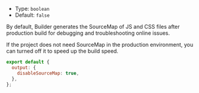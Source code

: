 - Type: `boolean`
- Default: `false`

By default, Builder generates the SourceMap of JS and CSS files after production build for debugging and troubleshooting online issues.

If the project does not need SourceMap in the production environment, you can turned off it to speed up the build speed.

```js
export default {
  output: {
    disableSourceMap: true,
  },
};
```
